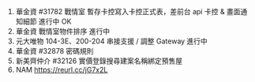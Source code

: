 1. 華金資 #31782 戰情室 暫存卡控寫入卡控正式表，差前台 api 卡控 & 畫面通知細節 進行中 OK
2. 華金資 戰情室物件排序 進行中
3. 元大唯物 104-3E、200-204 串接支援 / 調整 Gateway 進行中
4. 華金資 #32878 密碼規則
5. 新美齊仲介 #32126 實價登錄搜尋建案名稱綁定預售屋
6. NAM  https://reurl.cc/jG7x2L
